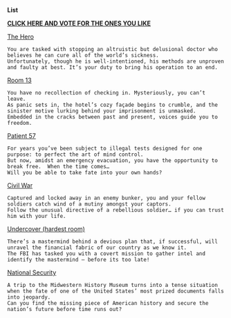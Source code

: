 <!--- https://akirameru.github.io/list/ -->
**List**

**[CLICK HERE AND VOTE FOR THE ONES YOU LIKE](https://forms.gle/NZj9Sr5mBPeQ2Wyv9)**

[The Hero](https://breakoutkc.com/the-hero/)
```
You are tasked with stopping an altruistic but delusional doctor who believes he can cure all of the world’s sickness.
Unfortunately, though he is well-intentioned, his methods are unproven and faulty at best. It’s your duty to bring his operation to an end.
```
[Room 13](https://breakoutkc.com/room-13/)
```
You have no recollection of checking in. Mysteriously, you can’t leave.
As panic sets in, the hotel’s cozy façade begins to crumble, and the sinister motive lurking behind your imprisonment is unmasked.
Embedded in the cracks between past and present, voices guide you to freedom.
```
[Patient 57](https://breakoutkc.com/patient-57/)
```
For years you’ve been subject to illegal tests designed for one purpose: to perfect the art of mind control.
But now, amidst an emergency evacuation, you have the opportunity to break free.  When the time comes…
Will you be able to take fate into your own hands?
```
[Civil War](https://breakoutkc.com/civil-war/)
```
Captured and locked away in an enemy bunker, you and your fellow soldiers catch wind of a mutiny amongst your captors.
Follow the unusual directive of a rebellious soldier… if you can trust him with your life.
```
[Undercover (hardest room)](https://breakoutkc.com/undercover/)
```
There’s a mastermind behind a devious plan that, if successful, will unravel the financial fabric of our country as we know it.
The FBI has tasked you with a covert mission to gather intel and identify the mastermind – before its too late!
```
[National Security](https://breakoutkc.com/national-security/)
```
A trip to the Midwestern History Museum turns into a tense situation when the fate of one of the United States’ most prized documents falls into jeopardy.
Can you find the missing piece of American history and secure the nation’s future before time runs out?
```
